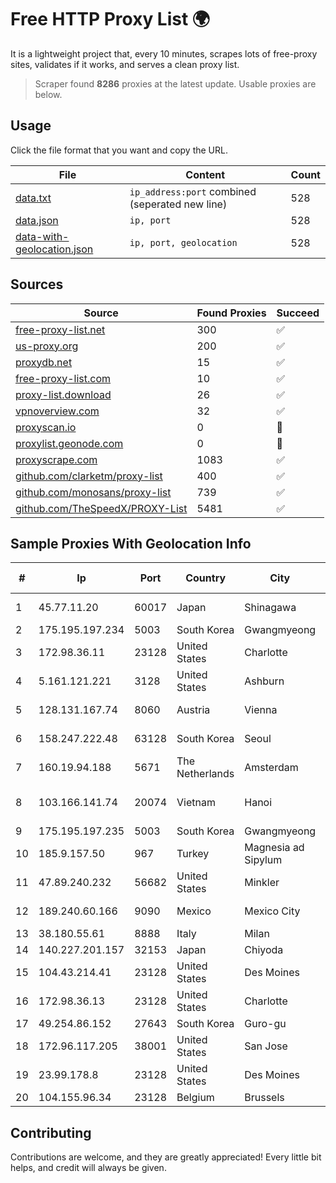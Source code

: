 
# Free HTTP Proxy List 🌍

It is a lightweight project that, every 10 minutes, scrapes lots of free-proxy sites, validates if it works, and serves a clean proxy list.


> Scraper found **8286** proxies at the latest update. Usable proxies are below.

## Usage

Click the file format that you want and copy the URL.


|File|Content|Count|
|----|-------|-----|
|[data.txt](https://raw.githubusercontent.com/themiralay/Proxy-List-World/master/data.txt)|`ip_address:port` combined (seperated new line)|528|
|[data.json](https://raw.githubusercontent.com/themiralay/Proxy-List-World/master/data.json)|`ip, port`|528|
|[data-with-geolocation.json](https://raw.githubusercontent.com/themiralay/Proxy-List-World/master/data-with-geolocation.json)|`ip, port, geolocation`|528|

## Sources

|Source|Found Proxies|Succeed|
|------|-------------|-------|
|[free-proxy-list.net](https://free-proxy-list.net)|300|✅|
|[us-proxy.org](https://www.us-proxy.org)|200|✅|
|[proxydb.net](http://proxydb.net)|15|✅|
|[free-proxy-list.com](https://free-proxy-list.com/?page=&port=&type%5B%5D=http&type%5B%5D=https&up_time=0&search=Search)|10|✅|
|[proxy-list.download](https://www.proxy-list.download/HTTP)|26|✅|
|[vpnoverview.com](https://vpnoverview.com/privacy/anonymous-browsing/free-proxy-servers)|32|✅|
|[proxyscan.io](https://www.proxyscan.io)|0|🚫|
|[proxylist.geonode.com](https://proxylist.geonode.com/api/proxy-list?limit=300&page=1&sort_by=lastChecked&sort_type=desc&protocols=http,https)|0|🚫|
|[proxyscrape.com](https://api.proxyscrape.com/v2/?request=displayproxies&protocol=http&timeout=10000&country=all&ssl=all&anonymity=all)|1083|✅|
|[github.com/clarketm/proxy-list](https://raw.githubusercontent.com/clarketm/proxy-list/master/proxy-list-raw.txt)|400|✅|
|[github.com/monosans/proxy-list](https://raw.githubusercontent.com/monosans/proxy-list/main/proxies/http.txt)|739|✅|
|[github.com/TheSpeedX/PROXY-List](https://raw.githubusercontent.com/TheSpeedX/PROXY-List/master/http.txt)|5481|✅|


## Sample Proxies With Geolocation Info

|#|Ip|Port|Country|City|Internet Service Provider|
|-|--|----|-------|----|-------------------------|
|1|45.77.11.20|60017|Japan|Shinagawa|The Constant Company|
|2|175.195.197.234|5003|South Korea|Gwangmyeong|Korea Telecom|
|3|172.98.36.11|23128|United States|Charlotte|Total Uptime Technologies, LLC|
|4|5.161.121.221|3128|United States|Ashburn|Hetzner Online GmbH|
|5|128.131.167.74|8060|Austria|Vienna|Technische Universitat Wien|
|6|158.247.222.48|63128|South Korea|Seoul|The Constant Company, LLC|
|7|160.19.94.188|5671|The Netherlands|Amsterdam|Stallion Network Services Limited|
|8|103.166.141.74|20074|Vietnam|Hanoi|Viet NAM Cloud Technology Joint Stock Company|
|9|175.195.197.235|5003|South Korea|Gwangmyeong|Korea Telecom|
|10|185.9.157.50|967|Turkey|Magnesia ad Sipylum|SPDNet Telekomunikasyon|
|11|47.89.240.232|56682|United States|Minkler|Alibaba.com LLC|
|12|189.240.60.166|9090|Mexico|Mexico City|Uninet S.A. de C.V.|
|13|38.180.55.61|8888|Italy|Milan|M247 Europe SRL|
|14|140.227.201.157|32153|Japan|Chiyoda|InfoSphere|
|15|104.43.214.41|23128|United States|Des Moines|Microsoft Corporation|
|16|172.98.36.13|23128|United States|Charlotte|Total Uptime Technologies, LLC|
|17|49.254.86.152|27643|South Korea|Guro-gu|Korea Telecom|
|18|172.96.117.205|38001|United States|San Jose|Zenlayer Inc|
|19|23.99.178.8|23128|United States|Des Moines|Microsoft Corporation|
|20|104.155.96.34|23128|Belgium|Brussels|Google LLC|



## Contributing

Contributions are welcome, and they are greatly appreciated! Every
little bit helps, and credit will always be given.

